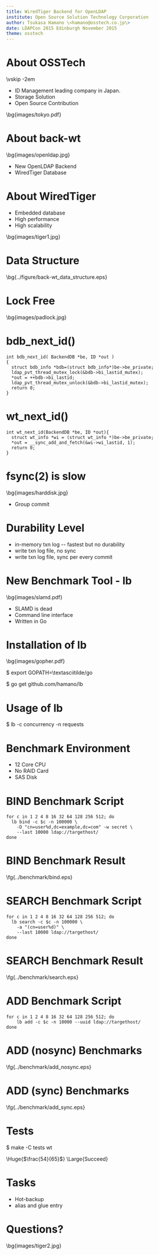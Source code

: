 ```yaml
---
title: WiredTiger Backend for OpenLDAP
institute: Open Source Solution Technology Corporation
author: Tsukasa Hamano \<hamano@osstech.co.jp\>
date: LDAPCon 2015 Edinburgh November 2015
theme: osstech
---
```

# About OSSTech

\vskip -2em

- ID Management leading company in Japan.
- Storage Solution
- Open Source Contribution

\bg{images/tokyo.pdf}

# About back-wt

\bg{images/openldap.jpg}

- New OpenLDAP Backend
- WiredTiger Database

# About WiredTiger

- Embedded database
- High performance
- High scalability

\bg{images/tiger1.jpg}

# Data Structure
\bg{../figure/back-wt_data_structure.eps}

# Lock Free
\bg{images/padlock.jpg}

# bdb_next_id()
~~~
int bdb_next_id( BackendDB *be, ID *out )
{
  struct bdb_info *bdb=(struct bdb_info*)be->be_private;
  ldap_pvt_thread_mutex_lock(&bdb->bi_lastid_mutex);
  *out = ++bdb->bi_lastid;
  ldap_pvt_thread_mutex_unlock(&bdb->bi_lastid_mutex);
  return 0;
}
~~~

# wt_next_id()

~~~
int wt_next_id(BackendDB *be, ID *out){
  struct wt_info *wi = (struct wt_info *)be->be_private;
  *out = __sync_add_and_fetch(&wi->wi_lastid, 1);
  return 0;
}
~~~

# fsync(2) is slow
\bg{images/harddisk.jpg}

- Group commit

# Durability Level

- in-memory txn log -- fastest but no durability
- write txn log file, no sync
- write txn log file, sync per every commit

# New Benchmark Tool - lb
\bg{images/slamd.pdf}

- SLAMD is dead
- Command line interface
- Written in Go

# Installation of lb
\bg{images/gopher.pdf}

$ export GOPATH=\textasciitilde/go

$ go get github.com/hamano/lb


# Usage of lb

$ lb -c concurrency -n requests

# Benchmark Environment

- 12 Core CPU
- No RAID Card
- SAS Disk

# BIND Benchmark Script

~~~
for c in 1 2 4 8 16 32 64 128 256 512; do
  lb bind -c $c -n 100000 \
    -D "cn=user%d,dc=example,dc=com" -w secret \
    --last 10000 ldap://targethost/
done
~~~

# BIND Benchmark Result
\fg{../benchmark/bind.eps}

# SEARCH Benchmark Script

~~~
for c in 1 2 4 8 16 32 64 128 256 512; do
  lb search -c $c -n 100000 \
    -a "(cn=user%d)" \
    --last 10000 ldap://targethost/
done
~~~

# SEARCH Benchmark Result
\fg{../benchmark/search.eps}

# ADD Benchmark Script

~~~
for c in 1 2 4 8 16 32 64 128 256 512; do
    lb add -c $c -n 10000 --uuid ldap://targethost/
done
~~~

# ADD (nosync) Benchmarks
\fg{../benchmark/add_nosync.eps}

# ADD (sync) Benchmarks
\fg{../benchmark/add_sync.eps}

# Tests

$ make -C tests wt

\Huge{$\frac{54}{65}$}
\Large{Succeed}

# Tasks

- Hot-backup
- alias and glue entry

# Questions?

\bg{images/tiger2.jpg}

